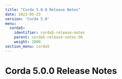 ```yaml
---
title: "Corda 5.0.0 Release Notes"
date: 2023-05-23
version: 'Corda 5.0'
menu:
  corda5:
    identifier: corda5-release-notes
    parent: corda5-release-notes-50
    weight: 2000
section_menu: corda5
---
```

# Corda 5.0.0 Release Notes
